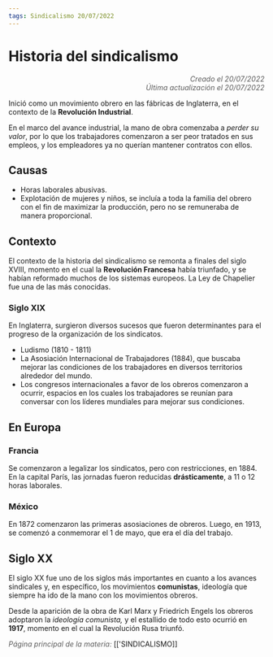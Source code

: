 ```yaml
---
tags: Sindicalismo 20/07/2022
---
```


# Historia del sindicalismo
<div style="text-align: right; opacity: 0.7; font-style: italic;">Creado el 20/07/2022</div>
<div style="text-align: right; opacity: 0.7; font-style: italic;">Última actualización el 20/07/2022</div>

Inició como un movimiento obrero en las fábricas de Inglaterra, en el contexto de la **Revolución Industrial**.

En el marco del avance industrial, la mano de obra comenzaba a *perder su valor*, por lo que los trabajadores comenzaron a ser peor tratados en sus empleos, y los empleadores ya no querían mantener contratos con ellos.

## Causas

- Horas laborales abusivas.
- Explotación de mujeres y niños, se incluía a toda la familia del obrero con el fin de maximizar la producción, pero no se remuneraba de manera proporcional.

## Contexto

El contexto de la historia del sindicalismo se remonta a finales del siglo XVIII, momento en el cual la **Revolución Francesa** había triunfado, y se habían reformado muchos de los sistemas europeos. La Ley de Chapelier fue una de las más conocidas.

### Siglo XIX

En Inglaterra, surgieron diversos sucesos que fueron determinantes para el progreso de la organización de los sindicatos.

- Ludismo (1810 - 1811)
- La Asosiación Internacional de Trabajadores (1884), que buscaba mejorar las condiciones de los trabajadores en diversos territorios alrededor del mundo.
- Los congresos internacionales a favor de los obreros comenzaron a ocurrir, espacios en los cuales los trabajadores se reunían para conversar con los líderes mundiales para mejorar sus condiciones.

## En Europa

### Francia

Se comenzaron a legalizar los sindicatos, pero con restricciones, en 1884. En la capital París, las jornadas fueron reducidas **drásticamente**, a 11 o 12 horas laborales.

### México

En 1872 comenzaron las primeras asosiaciones de obreros. Luego, en 1913, se comenzó a conmemorar el 1 de mayo, que era el día del trabajo.

## Siglo XX

El siglo XX fue uno de los siglos más importantes en cuanto a los avances sindicales y, en específico, los movimientos **comunistas**, ideología que siempre ha ido de la mano con los movimientos obreros.

Desde la aparición de la obra de Karl Marx y Friedrich Engels los obreros adoptaron la *ideología comunista,* y el estallido de todo esto ocurrió en **1917**, momento en el cual la Revolución Rusa triunfó.

<span style="opacity: 0.7; font-style: italic;">Página principal de la materia:</span> [['SINDICALISMO]]